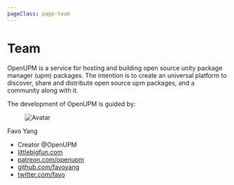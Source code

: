 ```yaml
---
pageClass: page-team
---
```

# Team

OpenUPM is a service for hosting and building open source unity package manager (upm) packages. The intention is to create an universal platform to discover, share and distribute open source upm packages, and a community along with it.

The development of OpenUPM is guided by:

<div class="tile">
  <div class="tile-icon">
    <figure class="avatar avatar-xl"><img :src="$withBase('/images/artist-favo.jpg')" alt="Avatar"></figure>
  </div>
  <div class="tile-content">
    <p class="tile-title">Favo Yang</p>
    <ul>
      <li><i class="fa fa-code"></i> Creator @OpenUPM</li>
      <li><i class="fa fa-home"></i> <a href="https://littlebigfun.com">littlebigfun.com</a></li>
      <li><i class="fab fa-patreon"></i> <a href="https://patreon.com/openupm">patreon.com/openupm</a></li>
      <li><i class="fab fa-github"></i> <a href="https://github.com/favoyang">github.com/favoyang</a></li>
      <li><i class="fab fa-twitter"></i> <a href="https://twitter.com/favo">twitter.com/favo</a></li>
    </ul>
  </div>
</div>

<style lang="scss" scoped>
.page-team {
  .avatar {
    margin-right: 0.5rem;
  }

  .tile-title {
    font-weight: bold;
    font-size: 0.9rem;
  }

  .tile-content {
    ul {
      list-style: none;
      margin: 0.8rem 0;

      li {
        list-style: none;
        margin: 0;

        i {
          display: inline-block;
          width: 1.2rem;
        }
      }
    }
  }
}
</style>